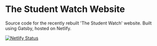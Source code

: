 # The Student Watch Website

Source code for the recently rebuilt 'The Student Watch' website. Built using Gatsby, hosted on Netlify.

[![Netlify Status](https://api.netlify.com/api/v1/badges/10ba3fd7-7352-40d4-a56d-2dc703e6db1d/deploy-status)](https://app.netlify.com/sites/thestudentwatch/deploys)